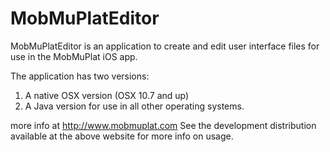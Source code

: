 MobMuPlatEditor
=========

MobMuPlatEditor is an application to create and edit user interface files for use in the MobMuPlat iOS app.

The application has two versions:
1) A native OSX version (OSX 10.7 and up)
2) A Java version for use in all other operating systems. 

more info at http://www.mobmuplat.com
See the development distribution available at the above website for more info on usage.